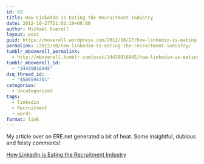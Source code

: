 ```yaml
---
id: 62
title: How LinkedIn is Eating the Recruitment Industry
date: 2012-10-27T21:02:19+00:00
author: Michael Overell
layout: post
guid: https://moverell.wordpress.com/2012/10/27/how-linkedin-is-eating-the-recruitment-industry
permalink: /2012/10/how-linkedin-is-eating-the-recruitment-industry/
tumblr_mboverell_permalink:
  - http://mboverell.tumblr.com/post/34439016945/how-linkedin-is-eating-the-recruitment-industry
tumblr_mboverell_id:
  - "34439016945"
dsq_thread_id:
  - "4586594701"
categories:
  - Uncategorized
tags:
  - linkedin
  - Recruitment
  - words
format: link
---
```

My article over on ERE.net generated a bit of heat. Some insightful, dubious and feisty comments!

[How LinkedIn is Eating the Recruitment Industry](http://www.ere.net/2012/10/24/how-linkedin-is-eating-the-recruitment-industry/)